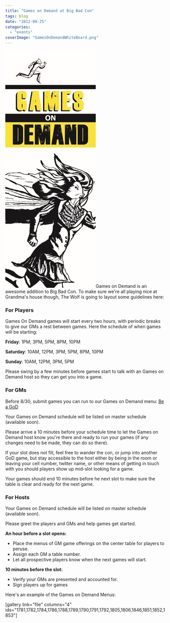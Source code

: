 ```yaml
---
title: "Games on Demand at Big Bad Con"
tags: blog
date: "2012-09-25"
categories: 
  - "events"
coverImage: "GamesOnDemandWhiteBoard.png"
---
```


[![games on demand banner1](/images/games-on-demand-banner1.jpg)](http://www.bigbadcon.com/wp-content/uploads/2012/09/games-on-demand-banner1.jpg)Games on Demand is an awesome addition to Big Bad Con. To make sure we're all playing nice at Grandma's house though, The Wolf is going to layout some guidelines here:

### For Players

Games On Demand games will start every two hours, with periodic breaks to give our GMs a rest between games. Here the schedule of when games will be starting:

**Friday**: 1PM, 3PM, 5PM, 8PM, 10PM

**Saturday**: 10AM, 12PM, 3PM, 5PM, 8PM, 10PM

**Sunday**: 10AM, 12PM, 3PM, 5PM

Please swing by a few minutes before games start to talk with an Games on Demand host so they can get you into a game.

### For GMs

Before 8/30, submit games you can run to our Games on Demand menu: [Be a GoD](http://www.bigbadcon.com/volunteer/be-a-god/ "Be a GoD")

Your Games on Demand schedule will be listed on master schedule (available soon).

Please arrive a 10 minutes before your schedule time to let the Games on Demand host know you're there and ready to run your games (if any changes need to be made, they can do so there).

If your slot does not fill, feel free to wander the con, or jump into another GoD game, but stay accessible to the host either by being in the room or leaving your cell number, twitter name, or other means of getting in touch with you should players show up mid-slot looking for a game.

Your games should end 10 minutes before he next slot to make sure the table is clear and ready for the next game.

### For Hosts

Your Games on Demand schedule will be listed on master schedule (available soon).

Please greet the players and GMs and help games get started.

**An hour before a slot opens:**

- Place the menus of GM game offerings on the center table for players to peruse.
- Assign each GM a table number.
- Let all prospective players know when the next games will start.

**10 minutes before the slot:**

- Verify your GMs are presented and accounted for.
- Sign players up for games

Here's an example of the Games on Demand Menus:

\[gallery link="file" columns="4" ids="1781,1782,1784,1786,1788,1789,1790,1791,1792,1805,1806,1846,1851,1852,1853"\]
